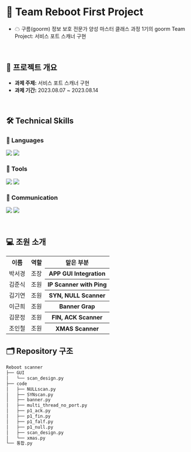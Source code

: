 # 🌈 Team Reboot First Project
- ☁ 구름(goorm) 정보 보호 전문가 양성 마스터 클래스 과정 1기의 goorm Team Project: 서비스 포트 스캐너 구현

<br>

## 📂 프로젝트 개요

- **과제 주제:** 서비스 포트 스캐너 구현
- **과제 기간:** 2023.08.07 ~ 2023.08.14

<br>

## 🛠️ Technical Skills

### 📒 Languages
<img src="https://img.shields.io/badge/Python-3776AB?style=for-the-badge&logo=python&logoColor=white"/> <img src="https://img.shields.io/badge/C-A8B9CC?style=for-the-badge&logo=c&logoColor=white"/>

### 📗 Tools
<img src="https://img.shields.io/badge/Visual Studio Code-007ACC?style=for-the-badge&logo=visualstudiocode&logoColor=white"/> <img src="https://img.shields.io/badge/GitHub-181717?style=for-the-badge&logo=github&logoColor=white"/>

### 📙 Communication
<img src="https://img.shields.io/badge/Slack-4A154B?style=for-the-badge&logo=slack&logoColor=white"/> <img src="https://img.shields.io/badge/Notion-000000?style=for-the-badge&logo=notion&logoColor=white"/> 

<br>

## 💻 조원 소개

<table>
  <tr>
    <th align="center">이름</th>
    <th align="center">역할</th>
    <th align="center">맡은 부분</th>
  </tr>
  <tr>
    <td align="center">박서경</td>
    <td align="center">조장</td>
    <th align="center">APP GUI Integration</th>
  </tr>
    <tr>
    <td align="center">김준식</td>
    <td align="center">조원</td>
    <th align="center">IP Scanner with Ping</th>
  </tr>
      <tr>
    <td align="center">김기연</td>
    <td align="center">조원</td>
    <th align="center">SYN, NULL Scanner</th>
  </tr>
  <tr>
    <td align="center">이근희</td>
    <td align="center">조원</td>
    <th align="center">Banner Grap</th>
  </tr>
  <tr>
    <td align="center">김문정</td>
    <td align="center">조원</td>
    <th align="center">FIN, ACK Scanner</th>
  </tr>
    <tr>
    <td align="center">조인철</td>
    <td align="center">조원</td>
    <th align="center">XMAS Scanner</th>
  </tr>
</table>

## 🗂️ Repository 구조

```bash
Reboot scanner
├── GUI
│   └── scan_design.py
├── code
│   ├── NULLscan.py
│   ├── SYNscan.py
│   ├── banner.py
│   ├── multi_thread_no_port.py
│   ├── p1_ack.py
│   ├── p1_fin.py
│   ├── p1_falf.py
│   ├── p1_null.py
│   ├── scan_design.py
│   └── xmas.py
└── 통합.py
``` 
